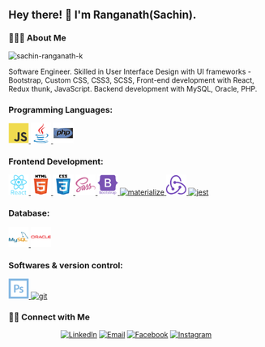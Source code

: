 <!-- ### Hi there 👋

**sachin-ranganath-k/sachin-ranganath-k** is a ✨ _special_ ✨ repository because its `README.md` (this file) appears on your GitHub profile.

Here are some ideas to get you started:

- 🔭 I’m currently working on ...
- 🌱 I’m currently learning ...
- 👯 I’m looking to collaborate on ...
- 🤔 I’m looking for help with ...
- 💬 Ask me about ...
- 📫 How to reach me: ...
- 😄 Pronouns: ...
- ⚡ Fun fact: ...
-->

<h2> Hey there! 👋 I'm Ranganath(Sachin).</h2>

<h3> 👨🏻‍💻 About Me </h3> <p align="left"> <img src="https://komarev.com/ghpvc/?username=sachin-ranganath-k&label=Profile%20views&color=0e75b6&style=flat" alt="sachin-ranganath-k" /> </p>

Software Engineer. Skilled in User Interface Design with UI frameworks - Bootstrap, Custom CSS, CSS3, SCSS, Front-end development with React, Redux thunk, JavaScript. Backend development with MySQL, Oracle, PHP.
<!-- <h3>🛠 Tech Stack</h3>
- 💻 &nbsp; PHP | React
- 🌐 &nbsp; HTML | CSS | JavaScript | Bootstrap
- 🛢 &nbsp;  MySQL | Oracle
- 🔧 &nbsp; Git | Postman  -->

<h3 align="left">Programming Languages:</h3>
<p align="left"><a href="https://developer.mozilla.org/en-US/docs/Web/JavaScript" target="_blank"> <img src="https://raw.githubusercontent.com/devicons/devicon/master/icons/javascript/javascript-original.svg" alt="javascript" width="40" height="40"/> </a> <a href="https://www.java.com" target="_blank"> <img src="https://raw.githubusercontent.com/devicons/devicon/master/icons/java/java-original.svg" alt="java" width="40" height="40"/> </a> <a href="https://www.php.net" target="_blank"> <img src="https://raw.githubusercontent.com/devicons/devicon/master/icons/php/php-original.svg" alt="php" width="40" height="40"/> </a></p>

<h3 align="left">Frontend Development:</h3>
<p align="left"><a href="https://reactjs.org/" target="_blank"> <img src="https://raw.githubusercontent.com/devicons/devicon/master/icons/react/react-original-wordmark.svg" alt="react" width="40" height="40"/> </a> </a> <a href="https://www.w3.org/html/" target="_blank"> <img src="https://raw.githubusercontent.com/devicons/devicon/master/icons/html5/html5-original-wordmark.svg" alt="html5" width="40" height="40"/> </a> <a href="https://www.w3schools.com/css/" target="_blank"> <img src="https://raw.githubusercontent.com/devicons/devicon/master/icons/css3/css3-original-wordmark.svg" alt="css3" width="40" height="40"/> </a>
<a href="https://sass-lang.com" target="_blank"> <img src="https://raw.githubusercontent.com/devicons/devicon/master/icons/sass/sass-original.svg" alt="sass" width="40" height="40"/> </a> <a href="https://getbootstrap.com" target="_blank"> <img src="https://raw.githubusercontent.com/devicons/devicon/master/icons/bootstrap/bootstrap-plain-wordmark.svg" alt="bootstrap" width="40" height="40"/> </a> <a href="https://materializecss.com/" target="_blank"> <img src="https://raw.githubusercontent.com/prplx/svg-logos/5585531d45d294869c4eaab4d7cf2e9c167710a9/svg/materialize.svg" alt="materialize" width="40" height="40"/> </a> <a href="https://redux.js.org" target="_blank"> <img src="https://raw.githubusercontent.com/devicons/devicon/master/icons/redux/redux-original.svg" alt="redux" width="40" height="40"/> </a> <a href="https://jestjs.io/" target="_blank"> <img src="https://wallabyjs.com/assets/img/jest-logo.svg" alt="jest" width="40" height="40"/> </a></p>

<h3 align="left">Database:</h3>
<p align="left"><a href="https://www.mysql.com/" target="_blank"> <img src="https://raw.githubusercontent.com/devicons/devicon/master/icons/mysql/mysql-original-wordmark.svg" alt="mysql" width="40" height="40"/> </a> <a href="https://www.oracle.com/" target="_blank"> <img src="https://raw.githubusercontent.com/devicons/devicon/master/icons/oracle/oracle-original.svg" alt="oracle" width="40" height="40"/> </a></p>

<h3 align="left">Softwares & version control:</h3>
<p align="left">     
  <a href="https://www.photoshop.com/en" target="_blank"> <img src="https://raw.githubusercontent.com/devicons/devicon/master/icons/photoshop/photoshop-line.svg" alt="photoshop" width="40" height="40"/> </a> <a href="https://git-scm.com/" target="_blank"> <img src="https://www.vectorlogo.zone/logos/git-scm/git-scm-icon.svg" alt="git" width="40" height="40"/> </a></p>

<!-- [![Ranganath's GitHub Stats](https://github-readme-stats.vercel.app/api?username=sachin-ranganath-k&show_icons=true)](https://github.com/sachin-ranganath-k)) -->

<h3> 🤝🏻 Connect with Me </h3>

<p align="center">
<!--<a href="https://"><img alt="PortFolio" src="https://img.shields.io/badge/Portfolio-www.devismail.netlify.com-blue?style=flat-square&logo=google-chrome"></a> -->
<a href="https://www.linkedin.com/in/ranganath-kulkarni-5bb146139/"><img alt="LinkedIn" src="https://img.shields.io/badge/LinkedIn--white?style=social&logo=linkedin"></a>
<!-- <a href="https://www.facebook.com"><img alt="Facebook" src="https://img.shields.io/badge/shailesh-facebook-blue?style=flat&logo=facebook"></a> -->
<a href="mailto:ranganathnkulkarni@gmail.com"><img alt="Email" src="https://img.shields.io/badge/Email--white?style=social&logo=gmail"></a>
<a href="https://www.facebook.com/simhasachin"><img alt="Facebook" src="https://img.shields.io/badge/Facebook--white?style=social&logo=facebook"></a>
<a href="https://www.instagram.com/ranganath_sachin_k/"><img alt="Instagram" src="https://img.shields.io/badge/Instagram--white?style=social&logo=instagram"></a>
</p>

<!-- ⭐️ From [Ranganath K](https://github.com/sachin-ranganath-k) -->
